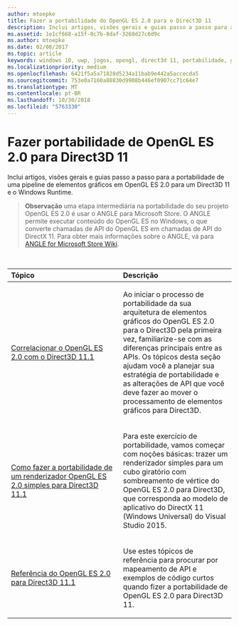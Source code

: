 ```yaml
---
author: mtoepke
title: Fazer a portabilidade do OpenGL ES 2.0 para o Direct3D 11
description: Inclui artigos, visões gerais e guias passo a passo para a portabilidade de uma pipeline de elementos gráficos em OpenGL ES 2.0 para um Direct3D 11 e o Windows Runtime.
ms.assetid: 1e1cf668-a15f-0c7b-8daf-3260d27c6d9c
ms.author: mtoepke
ms.date: 02/08/2017
ms.topic: article
keywords: windows 10, uwp, jogos, opengl, direct3d 11, portabilidade, gráficos
ms.localizationpriority: medium
ms.openlocfilehash: 6421f5a5a71828d5234a11bab9e442a5accecda5
ms.sourcegitcommit: 753e0a7160a88830d9908b446ef0907cc71c64e7
ms.translationtype: MT
ms.contentlocale: pt-BR
ms.lasthandoff: 10/30/2018
ms.locfileid: "5763330"
---
```

# <a name="port-from-opengl-es-20-to-direct3d-11"></a>Fazer portabilidade de OpenGL ES 2.0 para Direct3D 11



Inclui artigos, visões gerais e guias passo a passo para a portabilidade de uma pipeline de elementos gráficos em OpenGL ES 2.0 para um Direct3D 11 e o Windows Runtime.

> **Observação**  uma etapa intermediária na portabilidade do seu projeto OpenGL ES 2.0 é usar o ANGLE para Microsoft Store. O ANGLE permite executar conteúdo do OpenGL ES no Windows, o que converte chamadas de API do OpenGL ES em chamadas de API do DirectX 11. Para obter mais informações sobre o ANGLE, vá para [ANGLE for Microsoft Store Wiki](http://go.microsoft.com/fwlink/p/?linkid=618387).

 

<table>
<colgroup>
<col width="50%" />
<col width="50%" />
</colgroup>
<thead>
<tr class="header">
<th align="left">Tópico</th>
<th align="left">Descrição</th>
</tr>
</thead>
<tbody>
<tr class="odd">
<td align="left"><p><a href="map-concepts-and-infrastructure.md">Correlacionar o OpenGL ES 2.0 com o Direct3D 11.1</a></p></td>
<td align="left"><p>Ao iniciar o processo de portabilidade da sua arquitetura de elementos gráficos do OpenGL ES 2.0 para o Direct3D pela primeira vez, familiarize-se com as diferenças principais entre as APIs. Os tópicos desta seção ajudam você a planejar sua estratégia de portabilidade e as alterações de API que você deve fazer ao mover o processamento de elementos gráficos para Direct3D.</p></td>
</tr>
<tr class="even">
<td align="left"><p><a href="port-a-simple-opengl-es-2-0-renderer-to-directx-11-1.md">Como fazer a portabilidade de um renderizador OpenGL ES 2.0 simples para Direct3D 11.1</a></p></td>
<td align="left"><p>Para este exercício de portabilidade, vamos começar com noções básicas: trazer um renderizador simples para um cubo giratório com sombreamento de vértice do OpenGL ES 2.0 para Direct3D, que corresponda ao modelo de aplicativo do DirectX 11 (Windows Universal) do Visual Studio 2015.</p></td>
</tr>
<tr class="odd">
<td align="left"><p><a href="opengl-es-2-0-to-directx-11-1-reference.md">Referência do OpenGL ES 2.0 para Direct3D 11.1</a></p></td>
<td align="left"><p>Use estes tópicos de referência para procurar por mapeamento de API e exemplos de código curtos quando fizer a portabilidade de OpenGL ES 2.0 para Direct3D 11.</p></td>
</tr>
</tbody>
</table>

 

 

 




